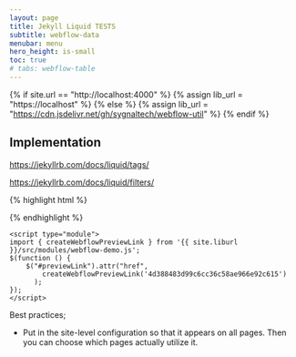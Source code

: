 ```yaml
---
layout: page
title: Jekyll Liquid TESTS
subtitle: webflow-data
menubar: menu
hero_height: is-small
toc: true
# tabs: webflow-table
---
```


{% if site.url == "http://localhost:4000" %}
{% assign lib_url = "https://localhost" %}
{% else %}
{% assign lib_url = "https://cdn.jsdelivr.net/gh/sygnaltech/webflow-util" %}
{% endif %}

## Implementation

https://jekyllrb.com/docs/liquid/tags/

https://jekyllrb.com/docs/liquid/filters/

{% highlight html %}
<script type="module">
import { createWebflowPreviewLink } from '{{ site.liburl }}/src/modules/webflow-demo.js';
$(function () {
    $("#previewLink").attr("href", 
  		createWebflowPreviewLink('4d388483d99c6cc36c58ae966e92c615')
      );    
});
</script>
{% endhighlight %}

```
<script type="module">
import { createWebflowPreviewLink } from '{{ site.liburl }}/src/modules/webflow-demo.js';
$(function () {
    $("#previewLink").attr("href", 
  		createWebflowPreviewLink('4d388483d99c6cc36c58ae966e92c615')
      );    
});
</script>
```

Best practices;

- Put in the site-level configuration so that it appears on all pages. Then you can choose which pages actually utilize it.





